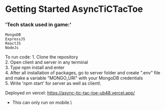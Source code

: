 
# Getting Started AsyncTiCTacToe

### 'Tech stack used in game:'
    MongoDB
    ExpressJS
    ReactJS
    NodeJs

To run code:
    1. Clone the repository\
    2. Open client and server in any terminal\
    3. Type npm install and enter\
    4. After all installation of packages, go to server folder and create ".env" file and make a variable "MONGO_URI" with your MongoDB credentials\
    5. Write 'npm start' for server as well as client\


Deployed on vercel: https://async-tic-tac-toe-ub48.vercel.app/

- This can only run on mobile.\